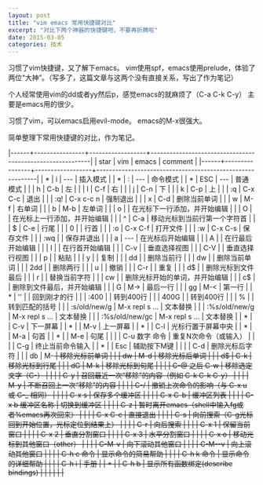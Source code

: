 ```yaml
---
layout: post
title: "vim emacs 常用快捷键对比"
excerpt: "对比下两个神器的快捷键吧，不要再折腾啦"
date: 2015-03-05
categories: 技术
---
```



习惯了vim快捷键，又了解下emacs。
vim使用spf，emacs使用prelude，体验了两位“大神”。（写多了，这篇文章与这两个没有直接关系，写出了作为笔记）

个人经常使用vim的dd或者yy然后p，感觉emacs的就麻烦了（C-a C-k C-y）
主要是emacs用的很少。

习惯了vim，可以emacs启用evil-mode。
emacs的M-x很强大。

简单整理下常用快捷键的对比，作为笔记。

|------+----------------+------------------+-----------------------------------------------------------|
| star | vim            | emacs            | comment                                                   |
|------+----------------+------------------+-----------------------------------------------------------|
| *    | i              | ---              | 插入模式                                                  |
| *    | :              | ---              | 命令模式                                                  |
| *    | ESC            | ---              | 普通模式                                                  |
|      | h              | C-b              | 左                                                        |
|      | l              | C-f              | 右                                                        |
|      | j              | C-n              | 下                                                        |
|      | k              | C-p              | 上                                                        |
|      | :q             | C-x C-c          | 退出                                                      |
|      | :q!            | C-x c-c n        | 强制退出                                                  |
|      | x              | C-d              | 删除当前单词                                              |
|      | w              | M-f              | 右单词                                                    |
|      | b              | M-b              | 左单词                                                    |
|      | o              |                  | 在光标下一行添加，并开始编辑                              |
|      | O              |                  | 在光标上一行添加，并开始编辑                              |
|      | ^              | C-a              | 移动光标到当前行第一个字符首                              |
|      | $              | C-e              | 行尾                                                      |
|      | 0              |                  | 行首                                                      |
|      | :o             | C-x C-f          | 打开文件                                                  |
|      | :w             | C-x C-s          | 保存文件                                                  |
|      | :wq            |                  | 保存并退出                                                |
|      | a              | ---              | 在光标后开始编辑                                          |
|      | A              |                  | 在行最后开始编辑                                          |
|      | I              |                  | 在行首开始编辑                                            |
|      | C-v            |                  | 垂直选择视图                                              |
|      | C-V            |                  | 垂直选择行视图                                            |
|      | p              |                  | 粘贴                                                      |
|      | y              |                  | 复制                                                      |
|      | dd             |                  | 删除当前行                                                |
|      | dw             |                  | 删除当前单词                                              |
|      | 2dd            |                  | 删除两行                                                  |
|      | u              |                  | 撤销                                                      |
|      | C-r            |                  | 重复                                                      |
|      | d$             |                  | 删除光标到文件最后                                        |
|      | r              |                  | 替换当前字符                                              |
|      | cw             |                  | 删除光标开始的单词，并开始编辑                            |
|      | c$             |                  | 删除到文件最后，并开始编辑                                |
|      | G              | M->              | 最后一行                                                  |
|      | gg             | M-<              | 第一行                                                    |
| *    | ''             |                  | 回到刚才的行                                              |
|      | :400           |                  | 转到400行                                                 |
|      | 400G           |                  | 转到400行                                                 |
|      | %              |                  | 转到匹配的括号                                            |
|      | :s/old/new/g   | M-x repl s ...   | 文本替换                                                  |
|      | :%s/old/new/g  | M-x repl s ...   | 文本替换                                                  |
|      | :%s/old/new/gc | M-x repl s ...   | 文本替换                                                  |
| *    |                | C-v              | 下一屏幕                                                  |
| *    |                | M-v              | 上一屏幕                                                  |
| *    |                | C-l              | 光标行置于屏幕中央                                        |
| *    |                | M-a              | 句首                                                      |
| *    |                | M-e              | 句尾                                                      |
|      |                | C-u 数字 命令    | 重复N次命令（或输入）                                     |
|      |                | C-g              | 终止当前命令输入                                          |
| *    |                | Esc              | 辅助按下M键                                               |
|      |                | C-d              | 删除光标后字符                                            |
|      | db             | M-<DEL>          | 移除光标前单词                                            |
|      | dw             | M-d              | 移除光标后单词                                            |
|      | d$             | C-k              | 移除光标到行尾                                            |
|      | dG             | M-k              | 移除光标到句尾                                            |
|      |                | C-@ 之后 C-w     | 移除选定文字（C-<SPACE>）                                 |
|      |                | C-y              | 召回最近一次“移除”的内容（例如 C-k C-k C-y）              |
|      |                | M-y              | 不断召回上一次“移除”的内容                                |
|      |                | C-/              | 撤销上次命令的影响（与 C-x u 或 C-_ 相同）                |
|      |                | C-x s            | 保存多个缓冲区                                            |
|      |                | C-x C-b          | 缓冲区列表                                                |
|      |                | C-x b 缓冲区名称 | 切换到缓冲区                                              |
|      |                | C-z              | 暂时离开emacs（shell中输入fg或者%emacs再次回来）          |
|      |                | C-x C-c          | 直接退出                                                  |
|      |                | C-s              | 向前搜索（C-g光标回到开始位置，<Return>光标定位到结果上） |
|      |                | C-r              | 向后搜索                                                  |
|      |                | C-x 1            | 保留当前窗口                                              |
|      |                | C-x 2            | 垂直分割窗口                                              |
|      |                | C-x 3            | 水平分割窗口                                              |
|      |                | C-x o            | 移动光标到其他窗口（other）                               |
|      |                | C-M-v            | 向下滚动其他窗口                                          |
|      |                | C-M-<Shift>-v    | 向上滚动其他窗口                                          |
|      |                | C-h c 命令       | 显示命令的简易帮助                                        |
|      |                | C-h k 命令       | 显示命令的详细帮助                                        |
|      |                | C-h i            | 手册                                                      |
| *    |                | C-h b            | 显示所有函数绑定(describe bindings)                       |
|      |                |                  |                                                           |


